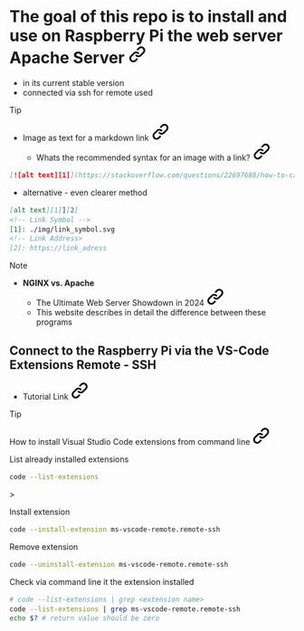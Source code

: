 # The goal of this repo is to install and use on Raspberry Pi the web server Apache Server [![alt text][1]](https://www.apache.org/)

- in its current stable version
- connected via ssh for remote used

> [!TIP]
><!--- THis empty line is necessary for correct format -->
> - Image as text for a markdown link [![alt text][1]](https://meta.stackexchange.com/questions/2133/whats-the-recommended-syntax-for-an-image-with-a-link)
>   - Whats the recommended syntax for an image with a link? [![alt text][1]][2]
><!--- THis empty line is necessary for correct format -->
> ```markdown
> [![alt text][1]](https://stackoverflow.com/questions/22697688/how-to-cat-eof-a-file-containing-code)
> ```
> <!--- THis empty line is necessary for correct format -->
> - alternative - even clearer method
> <!--- THis empty line is necessary for correct format -->
> ```markdown
> [alt text][1]][2]
> <!-- Link Symbol -->
> [1]: ./img/link_symbol.svg
> <!-- Link Address>
> [2]: https://link_adress
> ```
<!--- THis empty line is necessary for correct format -->
[2]: https://meta.stackexchange.com/questions/2133/whats-the-recommended-syntax-for-an-image-with-a-link
<!--- THis empty line is necessary for correct format -->
> [!Note]
> <!--- THis empty line is necessary for correct format -->
> - **NGINX vs. Apache**
>   - The Ultimate Web Server Showdown in 2024 [![alt text][1]](https://www.cloudways.com/blog/nginx-vs-apache/)
>   - This website describes in detail the difference between these programs
<!--- THis empty line is necessary for correct format -->

## Connect to the Raspberry Pi via the VS-Code Extensions **Remote - SSH**

- Tutorial Link [![alt text][1]](https://carleton.ca/scs/2024/vscode-remote-access-and-code-editing/)

>[!Tip]
>How to install Visual Studio Code extensions from command line [![alt text][1]](https://stackoverflow.com/questions/34286515/how-to-install-visual-studio-code-extensions-from-command-line)
><!-- -->
>List already installed extensions
> <!-- -->
> ```bash
> code --list-extensions
>```
><!-- -->>
>Install extension
><!-- -->
>```bash
> code --install-extension ms-vscode-remote.remote-ssh
>```
><!-- -->
>Remove extension
><!-- -->
>```bash
> code --uninstall-extension ms-vscode-remote.remote-ssh
>```
><!-- -->
>Check via command line it the extension installed
><!-- -->
>```bash
> # code --list-extensions | grep <extension name>
> code --list-extensions | grep ms-vscode-remote.remote-ssh
> echo $? # return value should be zero
>```

<!-- Link sign - Don't Found a better way :-( - You know a better method? - Please send me a email -->
[1]: ./img/link_symbol.svg
